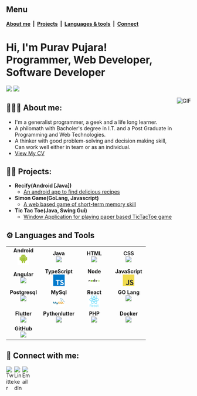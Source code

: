 ## Menu

<b>[About me](#%EF%B8%8F-about-me)&nbsp;&nbsp;|&nbsp;&nbsp;[Projects](#-projects)&nbsp;&nbsp;|&nbsp;&nbsp;[Languages & tools](#%EF%B8%8F-languages-and-tools)&nbsp;&nbsp;|&nbsp;&nbsp;[Connect](#-connect-with-me)</b>
<h1>Hi, I'm Purav Pujara! <br/> Programmer, Web Developer, Software Developer</h1>

<p>
  <img height="180em" src="https://github-readme-stats.vercel.app/api?username=puru888&show_icons=true&hide_border=true&&count_private=true&include_all_commits=true" />
  <img height="180em" src="https://github-readme-stats.vercel.app/api/top-langs/?username=puru888&exclude_repo=KNN-Image-Classification&show_icons=true&hide_border=true&layout=compact&langs_count=8"/>
</p>
    <img align="right" alt="GIF" src="https://images.squarespace-cdn.com/content/v1/5769fc401b631bab1addb2ab/1541580611624-TE64QGKRJG8SWAIUS7NS/ke17ZwdGBToddI8pDm48kPoswlzjSVMM-SxOp7CV59BZw-zPPgdn4jUwVcJE1ZvWQUxwkmyExglNqGp0IvTJZamWLI2zvYWH8K3-s_4yszcp2ryTI0HqTOaaUohrI8PI6FXy8c9PWtBlqAVlUS5izpdcIXDZqDYvprRqZ29Pw0o/coding-freak.gif?raw=true" height="318" />
    
 ## 🙎🏻‍♂️ About me:
 
 - I'm a generalist programmer, a geek and a life long learner.
 - A philomath with Bacholer's degree in I.T. and a Post Graduate in Programming and Web Technologies.
 - A thinker with good problem-solving and decision making skill, Can work well either in team or as an individual.
 - [View My CV](https://drive.google.com/file/d/149DhfUFTxnab1COM7T0D9ngF3ZQkRkmA/view?usp=sharing)
 
## 👨‍💻 Projects:

- <b>Recify(Android [Java])</b>
  - [An android app to find delicious recipes](https://github.com/puru888/Recify.git)
- <b>Simon Game(GoLang, Javascript)</b>
  - [A web based game of short-term memory skill](https://github.com/puru888/SimonGameWithGolang.git)
- <b>Tic Tac Toe(Java, Swing Gui)</b>
  - [Window Application for playing paper based TicTacToe game](https://github.com/puru888/Tic-Tac-Toe.git)


## ⚙️ Languages and Tools
<table width="320px>
<tbody>
<tr align="top">
            <td width="80px" align="center">
            <span><strong>Android</strong></span><br>
            <img height="32px" src="https://raw.githubusercontent.com/devicons/devicon/master/icons/android/android-original-wordmark.svg">
            </td>
            <td width="80px" align="center">
            <span><strong>Java</strong></span><br>
            <img height="32px" src="https://cdn.jsdelivr.net/gh/devicons/devicon/icons/java/java-original.svg">
            </td>
            <td width="80px" align="center">
            <span><strong>HTML</strong></span><br>
            <img height="32px" src="https://cdn.jsdelivr.net/gh/devicons/devicon/icons/html5/html5-original.svg">
            </td>
            <td width="80px" align="center">
            <span><strong>CSS</strong></span><br>
            <img height="32px" src="https://cdn.jsdelivr.net/gh/devicons/devicon/icons/css3/css3-original.svg">
            </td>
        </tr>
        <tr align="top">
            <td width="80px" align="center">
            <span><strong>Angular</strong></span><br>
            <img height="32px" src="https://angular.io/assets/images/logos/angular/angular.svg">
            </td>
            <td width="80px" align="center">
            <span><strong>TypeScript</strong></span><br>
            <img height="32" src="https://raw.githubusercontent.com/devicons/devicon/master/icons/typescript/typescript-original.svg">
            </td>
            <td width="80px" align="center">
            <span><strong>Node</strong></span><br>
            <img height="32" src="https://raw.githubusercontent.com/devicons/devicon/master/icons/nodejs/nodejs-original-wordmark.svg">
            </td>
            <td width="80px" align="center">
            <span><strong>JavaScript</strong></span><br>
            <img height="32px" src="https://raw.githubusercontent.com/devicons/devicon/master/icons/javascript/javascript-original.svg">
            </td>
             <tr valign="top">
            <td width="80px" align="center">
            <span><strong>Postgresql</strong></span><br>
            <img height="32px" src="https://user-images.githubusercontent.com/67874545/186796635-de89bfc5-42ed-4d31-b330-6010bd40c275.svg">
            </td>
            <td width="80px" align="center">
            <span><strong>MySql</strong></span><br>
            <img height="32" src="https://raw.githubusercontent.com/devicons/devicon/master/icons/mysql/mysql-original-wordmark.svg">
            </td>
            <td width="80px" align="center">
            <span><strong>React</strong></span><br>
            <img height="32" src="https://raw.githubusercontent.com/devicons/devicon/master/icons/react/react-original-wordmark.svg">
            </td>
            <td width="80px" align="center">
            <span><strong>GO Lang</strong></span><br>
            <img height="32px" src="https://user-images.githubusercontent.com/67874545/186797066-a54ca664-e41a-4c47-bcfb-f3cb0cf2b67d.svg">
            </td>
      </tr>
      <tr align="top">
            <td width="80px" align="center">
            <span><strong>Flutter</strong></span><br>
            <img height="32px" src="https://user-images.githubusercontent.com/67874545/186797163-90b00ddd-0d33-42b8-beed-2071ebc545cc.svg">
            </td>
            <td width="80px" align="center">
            <span><strong>Pythonlutter</strong></span><br>
            <img height="32px" src="https://user-images.githubusercontent.com/67874545/186797998-22f62c13-8b8b-4616-8754-e0c6caa586d2.svg">
            </td>
            <td width="80px" align="center">
            <span><strong>PHP</strong></span><br>
            <img height="32px" src="https://user-images.githubusercontent.com/67874545/186797932-57abfffb-f5dd-464f-89ab-cad4198bb9e9.svg">
            </td>
            <td width="80px" align="center">
            <span><strong>Docker</strong></span><br>
            <img height="32px" src="https://user-images.githubusercontent.com/67874545/186797862-b2ba11b2-a5fd-4552-a1e6-c9ad984e13e2.svg">
            </td>
        </tr>
        <tr align="top">
            <td width="80px" align="center">
            <span><strong>GitHub</strong></span><br>
            <img height="32px" src="https://www.vectorlogo.zone/logos/git-scm/git-scm-icon.svg">
            </td>
        </tr>
</tbody>

</table>

## 🤳 Connect with me:


[<img align="left" alt="Twitter" width="22px" src="https://user-images.githubusercontent.com/67874545/187975066-d76adb0d-b3e2-48ee-b381-c0d2dc6da833.svg" />][Github]
[<img align="left" alt="LinkedIn" width="22px" src="https://cdn.jsdelivr.net/npm/simple-icons@v3/icons/linkedin.svg" />][linkedin]
[<img align="left" alt="Email" width="22px" src="https://user-images.githubusercontent.com/67874545/187039146-9e47a22e-a74e-4bb2-9922-d96c00d0cfc8.svg" />][Gmail]

[Github]: https://github.com/puru888
[linkedin]: https://linkedin.com/in/purav-pujara
[Gmail]: mailto:papujara162@gmail.com

